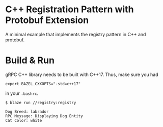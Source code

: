 C++ Registration Pattern with Protobuf Extension
======================

A minimal example that implements the registry pattern in C++ and protobuf.

Build & Run
======================

gRPC C++ library needs to be built with C++17. Thus, make sure you had
```
export BAZEL_CXXOPTS="-std=c++17"
```
in your `.bashrc`.

    $ blaze run //registry:registry
```
Dog Breed: labrador
RPC Message: Displaying Dog Entity
Cat Color: white
```
